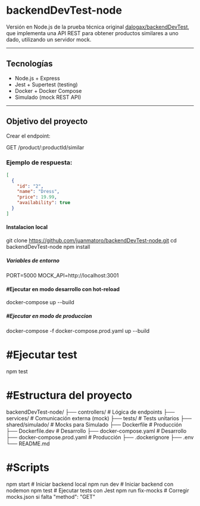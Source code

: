 # backendDevTest-node

Versión en Node.js de la prueba técnica original [dalogax/backendDevTest](https://github.com/dalogax/backendDevTest), que implementa una API REST para obtener productos similares a uno dado, utilizando un servidor mock.

---

## Tecnologías

- Node.js + Express
- Jest + Supertest (testing)
- Docker + Docker Compose
- Simulado (mock REST API)

---

## Objetivo del proyecto

Crear el endpoint:

GET /product/:productId/similar

### Ejemplo de respuesta:

```json
[
  {
    "id": "2",
    "name": "Dress",
    "price": 19.99,
    "availability": true
  }
]
```

#### Instalacion local

git clone https://github.com/juanmatoro/backendDevTest-node.git
cd backendDevTest-node
npm install

##### Variables de entorno

PORT=5000
MOCK_API=http://localhost:3001

#### #Ejecutar en modo desarrollo con hot-reload

docker-compose up --build

##### #Ejecutar en modo de produccion

docker-compose -f docker-compose.prod.yaml up --build

# #Ejecutar test

npm test

# #Estructura del proyecto

backendDevTest-node/
├── controllers/ # Lógica de endpoints
├── services/ # Comunicación externa (mock)
├── tests/ # Tests unitarios
├── shared/simulado/ # Mocks para Simulado
├── Dockerfile # Producción
├── Dockerfile.dev # Desarrollo
├── docker-compose.yaml # Desarrollo
├── docker-compose.prod.yaml # Producción
├── .dockerignore
├── .env
└── README.md

# #Scripts

npm start # Iniciar backend local
npm run dev # Iniciar backend con nodemon
npm test # Ejecutar tests con Jest
npm run fix-mocks # Corregir mocks.json si falta "method": "GET"
